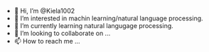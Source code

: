 - 👋 Hi, I’m @Kiela1002
- 👀 I’m interested in machin learning/natural language processing.
- 🌱 I’m currently learning natural langugage processing. 
- 💞️ I’m looking to collaborate on ...
- 📫 How to reach me ...

<!---
Kiela1002/Kiela1002 is a ✨ special ✨ repository because its `README.md` (this file) appears on your GitHub profile.
You can click the Preview link to take a look at your changes.
--->

